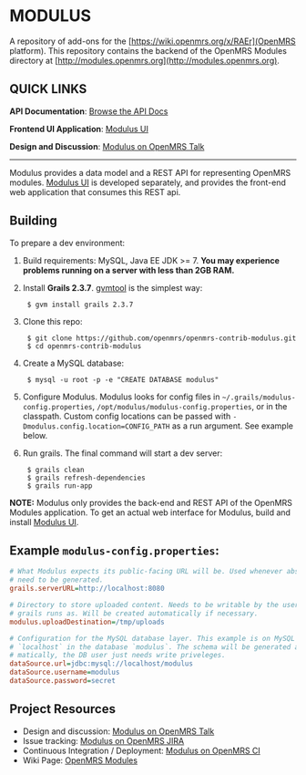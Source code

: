MODULUS
=====

A repository of add-ons for the [https://wiki.openmrs.org/x/RAEr](OpenMRS platform). This repository contains the backend of the OpenMRS Modules directory at [http://modules.openmrs.org](http://modules.openmrs.org).


QUICK LINKS
-----

**API Documentation**: [Browse the API Docs][]

**Frontend UI Application**: [Modulus UI][]

**Design and Discussion**: [Modulus on OpenMRS Talk][]

-----

Modulus provides a data model and a REST API for representing OpenMRS modules. [Modulus UI] is developed separately, and provides the front-end web application that consumes this REST api.

Building
-----

To prepare a dev environment:

1. Build requirements: MySQL, Java EE JDK >= 7. **You may experience problems running on a server with less than 2GB RAM.**
2. Install **Grails 2.3.7**. [gvmtool][] is the simplest way:
       
        $ gvm install grails 2.3.7

3. Clone this repo:

        $ git clone https://github.com/openmrs/openmrs-contrib-modulus.git
        $ cd openmrs-contrib-modulus
        
4. Create a MySQL database:

        $ mysql -u root -p -e "CREATE DATABASE modulus"

5. Configure Modulus. Modulus looks for config files in `~/.grails/modulus-config.properties`, `/opt/modulus/modulus-config.properties`, or in the classpath. Custom config locations can be passed with `-Dmodulus.config.location=CONFIG_PATH` as a run argument. See example below.

6. Run grails. The final command will start a dev server:

        $ grails clean
        $ grails refresh-dependencies
        $ grails run-app
        
**NOTE:** Modulus only provides the back-end and REST API of the OpenMRS Modules application. To get an actual web interface for Modulus, build and install [Modulus UI][].
        
[gvmtool]: http://gvmtool.net/
[Modulus-UI]: https://github.com/openmrs/openmrs-contrib-modulus-ui

Example `modulus-config.properties`:
-----

```ini
# What Modulus expects its public-facing URL will be. Used whenever absolute URLs
# need to be generated.
grails.serverURL=http://localhost:8080

# Directory to store uploaded content. Needs to be writable by the user that
# grails runs as. Will be created automatically if necessary.
modulus.uploadDestination=/tmp/uploads 

# Configuration for the MySQL database layer. This example is on MySQL host
# `localhost` in the database `modulus`. The schema will be generated auto-
# matically, the DB user just needs write priveleges. 
dataSource.url=jdbc:mysql://localhost/modulus
dataSource.username=modulus
dataSource.password=secret
```



Project Resources
-----

- Design and discussion: [Modulus on OpenMRS Talk][]
- Issue tracking: [Modulus on OpenMRS JIRA][]
- Continuous Integration / Deployment: [Modulus on OpenMRS CI][]
- Wiki Page: [OpenMRS Modules][]

[Modulus on OpenMRS Talk]: https://talk.openmrs.org/category/projects/modulus
[Modulus on OpenMRS JIRA]: https://tickets.openmrs.org/browse/MOD
[Modulus on OpenMRS CI]: https://ci.openmrs.org/browse/MOD-ULUS
[OpenMRS Modules]: http://go.openmrs.org/modulerepositoryproject
[Modulus UI]: https://github.com/openmrs/openmrs-contrib-modulus-ui
[Browse the API Docs]: https://openmrs.github.io/openmrs-contrib-modulus/
